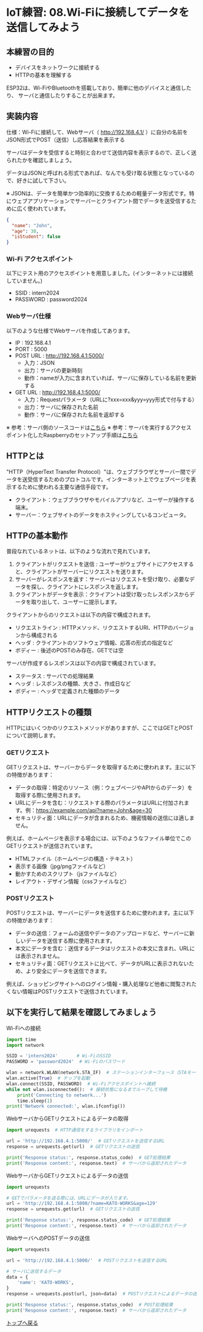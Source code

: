 # IoT練習: 08.Wi-Fiに接続してデータを送信してみよう

## 本練習の目的

- デバイスをネットワークに接続する
- HTTPの基本を理解する

ESP32は、Wi-FiやBluetoothを搭載しており、簡単に他のデバイスと通信したり、
サーバと通信したりすることが出来ます。

## 実装内容

仕様：Wi-Fiに接続して、Webサーバ（ http://192.168.4.1/ ）に自分の名前をJSON形式でPOST（送信）し応答結果を表示する

サーバはデータを受信すると時刻と合わせて送信内容を表示するので、正しく送られたかを確認しましょう。

データはJSONと呼ばれる形式であれば、なんでも受け取る状態となっているので、好きに試して下さい。

※ JSONは、データを簡単かつ効率的に交換するための軽量データ形式です。特にウェブアプリケーションでサーバーとクライアント間でデータを送受信するために広く使われています。

```json
{
  "name": "John",
  "age": 30,
  "isStudent": false
}
```

### Wi-Fi アクセスポイント

以下にテスト用のアクセスポイントを用意しました。(インターネットには接続していません。)

- SSID : intern2024
- PASSWORD : password2024

### Webサーバ仕様

以下のような仕様でWebサーバを作成してあります。

- IP : 192.168.4.1
- PORT : 5000
- POST URL : http://192.168.4.1:5000/
  - 入力：JSON
  - 出力：サーバの更新時刻
  - 動作：nameが入力に含まれていれば、サーバに保存している名前を更新する
- GET URL : http://192.168.4.1:5000/
  - 入力：Requestパラメータ（URLに?xxx=xxx&yyy=yyy形式で付与する）
  - 出力：サーバに保存された名前
  - 動作：サーバに保存された名前を返却する

※ 参考：サーバ側のソースコードは[こちら](server.py)
※ 参考：サーバを実行するアクセスポイント化したRaspberryのセットアップ手順は[こちら](setup.md)

## HTTPとは

"HTTP（HyperText Transfer Protocol）"は、ウェブブラウザとサーバー間でデータを送受信するためのプロトコルです。インターネット上でウェブページを表示するために使われる主要な通信手段です。

- クライアント：ウェブブラウザやモバイルアプリなど、ユーザーが操作する端末。
- サーバー：ウェブサイトのデータをホスティングしているコンピュータ。

## HTTPの基本動作

普段なれているネットは、以下のような流れで見れています。

1. クライアントがリクエストを送信 : ユーザーがウェブサイトにアクセスすると、クライアントがサーバーにリクエストを送ります。
1. サーバーがレスポンスを返す：サーバーはリクエストを受け取り、必要なデータを探し、クライアントにレスポンスを返します。
1. クライアントがデータを表示：クライアントは受け取ったレスポンスからデータを取り出して、ユーザーに提示します。

クライアントからのリクエストは以下の内容で構成されます。

- リクエストライン : HTTPメソッド、リクエストするURI、HTTPのバージョンから構成される
- ヘッダ : クライアントのソフトウェア情報、応答の形式の指定など
- ボディー : 後述のPOSTのみ存在、GETでは空
  
サーバが作成するレスポンスは以下の内容で構成されています。

- ステータス : サーバでの処理結果 
- ヘッダ : レスポンスの種類、大きさ、作成日など
- ボディー : ヘッダで定義された種類のデータ

## HTTPリクエストの種類

HTTPにはいくつかのリクエストメソッドがありますが、ここではGETとPOSTについて説明します。

### GETリクエスト

GETリクエストは、サーバーからデータを取得するために使われます。主に以下の特徴があります：

- データの取得：特定のリソース（例：ウェブページやAPIからのデータ）を取得する際に使用されます。
- URLにデータを含む：リクエストする際のパラメータはURLに付加されます。例：https://example.com/api?name=John&age=30
- セキュリティ面：URLにデータが含まれるため、機密情報の送信には適しません。

例えば、ホームページを表示する場合には、以下のようなファイル単位でこのGETリクエストが送信されています。

- HTMLファイル（ホームページの構造・テキスト）
- 表示する画像（jpg/pngファイルなど）
- 動かすためのスクリプト（jsファイルなど）
- レイアウト・デザイン情報（cssファイルなど）

### POSTリクエスト

POSTリクエストは、サーバーにデータを送信するために使われます。主に以下の特徴があります：

- データの送信：フォームの送信やデータのアップロードなど、サーバーに新しいデータを送信する際に使用されます。
- 本文にデータを含む：送信するデータはリクエストの本文に含まれ、URLには表示されません。
- セキュリティ面：GETリクエストに比べて、データがURLに表示されないため、より安全にデータを送信できます。

例えば、ショッピングサイトへのログイン情報・購入処理など他者に閲覧されたくない情報はPOSTリクエストで送信されています。

## 以下を実行して結果を確認してみましょう

Wi-Fiへの接続

```python
import time
import network

SSID = 'intern2024'       # Wi-FiのSSID
PASSWORD = 'password2024'  # Wi-Fiのパスワード

wlan = network.WLAN(network.STA_IF)  # ステーションインターフェース（STAモード）で初期化
wlan.active(True)  # チップを起動
wlan.connect(SSID, PASSWORD)  # Wi-Fiアクセスポイントへ接続
while not wlan.isconnected():  # 接続状態になるまでループして待機
    print('Connecting to network...')
    time.sleep(1)
print('Network connected:', wlan.ifconfig())
```

WebサーバからGETリクエストによるデータの取得

```python
import urequests  # HTTP通信をするライブラリをインポート

url = 'http://192.168.4.1:5000/'  # GETリクエストを送信するURL
response = urequests.get(url)  # GETリクエストの送信

print('Response status:', response.status_code)  # GET処理結果
print('Response content:', response.text)  # サーバから返却されたデータ
```

WebサーバからGETリクエストによるデータの送信

```python
import urequests

# GETでパラメータを送る際には、URLにデータが入ります。
url = 'http://192.168.4.1:5000/?name=KATO-WORKS&age=129' 
response = urequests.get(url)  # GETリクエストの送信

print('Response status:', response.status_code)  # GET処理結果
print('Response content:', response.text)  # サーバから返却されたデータ
```

WebサーバへのPOSTデータの送信

```python
import urequests

url = 'http://192.168.4.1:5000/'  # POSTリクエストを送信するURL

# サーバに送信するデータ
data = {
    'name': 'KATO-WORKS',
}
response = urequests.post(url, json=data)  # POSTリクエストによるデータの送信

print('Response status:', response.status_code)  # POST処理結果
print('Response content:', response.text)  # サーバから返却されたデータ
```

[トップへ戻る](../README.md)
